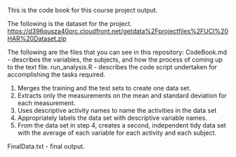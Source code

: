 This is the code book for this course project output.

The following is the dataset for the project.
https://d396qusza40orc.cloudfront.net/getdata%2Fprojectfiles%2FUCI%20HAR%20Dataset.zip

The following are the files that you can see in this repository:
CodeBook.md - describes the variables, the subjects, and how the process of coming up to the text file.
run_analysis.R - describes the code script undertaken for accomplishing the tasks required.
  1. Merges the training and the test sets to create one data set.
  2. Extracts only the measurements on the mean and standard deviation for each measurement.
  3. Uses descriptive activity names to name the activities in the data set
  4. Appropriately labels the data set with descriptive variable names.
  5. From the data set in step 4, creates a second, independent tidy data set with the average of each variable for each activity and each subject.
 
 FinalData.txt - final output.
